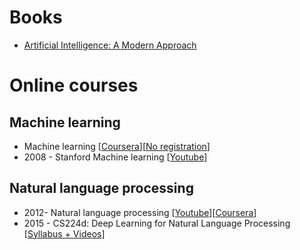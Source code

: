 # <a id="h.kfqjb1azmeo" name="h.kfqjb1azmeo"></a>Books

- [Artificial Intelligence: A Modern Approach](https://www.google.com/url?q=http://www.amazon.ca/Artificial-Intelligence-Modern-Approach-Edition/dp/0136042597&sa=D&ust=1452643210528000&usg=AFQjCNEdEW9Ed9Ug-V4aOYwsiC_GM7Inxw)

# <a id="h.raa9daycpk57" name="h.raa9daycpk57"></a>Online courses

## <a id="h.xkd0yw73hq33" name="h.xkd0yw73hq33"></a>Machine learning

- Machine learning [[Coursera](https://www.google.com/url?q=https://www.coursera.org/learn/machine-learning&sa=D&ust=1452643210530000&usg=AFQjCNG3NNL8jlozWL7Rj2ejrr5VWjf2RQ)][[No registration](https://www.google.com/url?q=https://class.coursera.org/ml-003/lecture&sa=D&ust=1452643210530000&usg=AFQjCNGj6r7C2fJDc9J_MCErrs_GFho7fw)]
- 2008 - Stanford Machine learning [[Youtube](https://www.google.com/url?q=https://www.youtube.com/view_play_list?p%3DA89DCFA6ADACE599&sa=D&ust=1452643210531000&usg=AFQjCNFP6nBEMJsrbbaGMfD8DOHlaGUg0w)]

## <a id="h.y022qifq2nsf" name="h.y022qifq2nsf"></a>Natural language processing

- 2012- Natural language processing [[Youtube](https://www.google.com/url?q=https://www.youtube.com/watch?v%3DnfoudtpBV68%26list%3DPL4LJlvG_SDpxQAwZYtwfXcQr7kGnl9W93&sa=D&ust=1452643210533000&usg=AFQjCNGnzCr6FtnegMrgzadPxZ2qjSwatQ)][[Coursera](https://www.google.com/url?q=https://class.coursera.org/nlp/lecture&sa=D&ust=1452643210533000&usg=AFQjCNF5JxHSA6Wgp5B57NYW6GMEtnvukQ)]
- 2015 - CS224d: Deep Learning for Natural Language Processing [[Syllabus + Videos](https://www.google.com/url?q=http://cs224d.stanford.edu/syllabus.html&sa=D&ust=1452643210534000&usg=AFQjCNFK7gOsfsAGfnfqPvxAtx8pldT4SQ)]